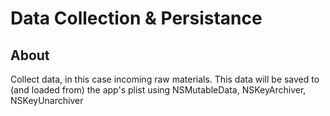 Data Collection & Persistance
=============================

About
-----

Collect data, in this case incoming raw materials.
This data will be saved to (and loaded from) the app's plist using 
NSMutableData, NSKeyArchiver, NSKeyUnarchiver
